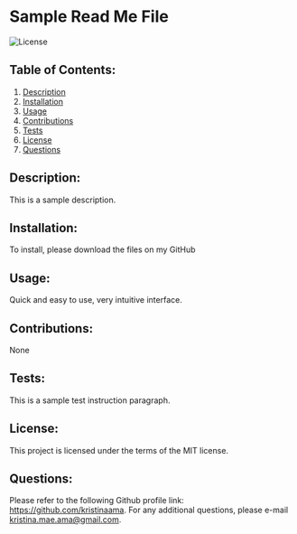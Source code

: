 
  # Sample Read Me File

  ![License](https://img.shields.io/badge/license-MIT-green)

  ## Table of Contents:
  1. [Description](#description)
  2. [Installation](#installation)
  3. [Usage](#usage)
  4. [Contributions](#contributions)
  5. [Tests](#tests)
  6. [License](#license)
  7. [Questions](#questions)

  ## Description:
 This is a sample description.

  ## Installation:
 To install, please download the files on my GitHub

  ## Usage:
 Quick and easy to use, very intuitive interface.

  ## Contributions:
 None

  ## Tests:
 This is a sample test instruction paragraph.

  ## License:
 This project is licensed under the terms of the MIT license.

  ## Questions:
 Please refer to the following Github profile link: https://github.com/kristinaama.
    For any additional questions, please e-mail kristina.mae.ama@gmail.com.
